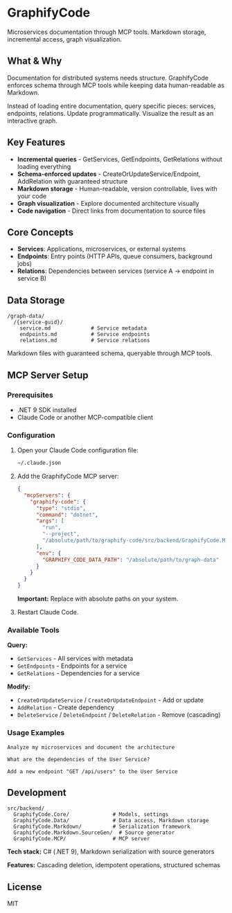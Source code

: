 # GraphifyCode

Microservices documentation through MCP tools. Markdown storage, incremental access, graph visualization.

## What & Why

Documentation for distributed systems needs structure. GraphifyCode enforces schema through MCP tools while keeping data human-readable as Markdown.

Instead of loading entire documentation, query specific pieces: services, endpoints, relations. Update programmatically. Visualize the result as an interactive graph.

## Key Features

- **Incremental queries** - GetServices, GetEndpoints, GetRelations without loading everything
- **Schema-enforced updates** - CreateOrUpdateService/Endpoint, AddRelation with guaranteed structure
- **Markdown storage** - Human-readable, version controllable, lives with your code
- **Graph visualization** - Explore documented architecture visually
- **Code navigation** - Direct links from documentation to source files

## Core Concepts

- **Services**: Applications, microservices, or external systems
- **Endpoints**: Entry points (HTTP APIs, queue consumers, background jobs)
- **Relations**: Dependencies between services (service A → endpoint in service B)

## Data Storage

```
/graph-data/
  /{service-guid}/
    service.md             # Service metadata
    endpoints.md           # Service endpoints
    relations.md           # Service relations
```

Markdown files with guaranteed schema, queryable through MCP tools.

## MCP Server Setup

### Prerequisites

- .NET 9 SDK installed
- Claude Code or another MCP-compatible client

### Configuration

1. Open your Claude Code configuration file:
   ```bash
   ~/.claude.json
   ```

2. Add the GraphifyCode MCP server:
   ```json
   {
     "mcpServers": {
       "graphify-code": {
         "type": "stdio",
         "command": "dotnet",
         "args": [
           "run",
           "--project",
           "/absolute/path/to/graphify-code/src/backend/GraphifyCode.MCP/GraphifyCode.MCP.csproj"
         ],
         "env": {
           "GRAPHIFY_CODE_DATA_PATH": "/absolute/path/to/graph-data"
         }
       }
     }
   }
   ```

   **Important:** Replace with absolute paths on your system.

3. Restart Claude Code.

### Available Tools

**Query:**
- `GetServices` - All services with metadata
- `GetEndpoints` - Endpoints for a service
- `GetRelations` - Dependencies for a service

**Modify:**
- `CreateOrUpdateService` / `CreateOrUpdateEndpoint` - Add or update
- `AddRelation` - Create dependency
- `DeleteService` / `DeleteEndpoint` / `DeleteRelation` - Remove (cascading)

### Usage Examples

```
Analyze my microservices and document the architecture
```

```
What are the dependencies of the User Service?
```

```
Add a new endpoint "GET /api/users" to the User Service
```

## Development

```
src/backend/
  GraphifyCode.Core/              # Models, settings
  GraphifyCode.Data/              # Data access, Markdown storage
  GraphifyCode.Markdown/          # Serialization framework
  GraphifyCode.Markdown.SourceGen/  # Source generator
  GraphifyCode.MCP/               # MCP server
```

**Tech stack:** C# (.NET 9), Markdown serialization with source generators

**Features:** Cascading deletion, idempotent operations, structured schemas

## License

MIT
